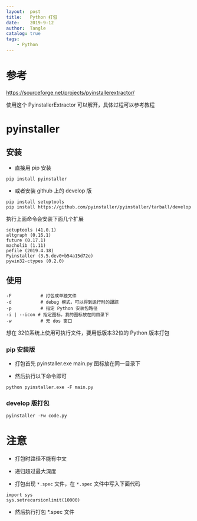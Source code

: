 ```yaml
---
layout:  post
title:   Python 打包
date:    2019-9-12
author:  Tangle
catalog: true
tags:
    - Python
---
```


# 参考

<https://sourceforge.net/projects/pyinstallerextractor/>

使用这个 PyinstallerExtractor 可以解开，具体过程可以参考教程

# pyinstaller

## 安装

- 直接用 pip 安装

```
pip install pyinstaller
```

- 或者安装 github 上的 develop 版

```
pip install setuptools
pip install https://github.com/pyinstaller/pyinstaller/tarball/develop
```

执行上面命令会安装下面几个扩展

````
setuptools (41.0.1)
altgraph (0.16.1)
future (0.17.1)
macholib (1.11)
pefile (2019.4.18)
Pyinstaller (3.5.dev0+b54a15d72e)
pywin32-ctypes (0.2.0)
````

## 使用

```
-F           # 打包成单独文件
-d           # debug 模式，可以得到运行时的跟踪
-p           # 指定 Python 安装包路径
-i | --icon # 指定图标，我的图标放在同目录下
-w           # 无 dos 窗口
```

想在 32位系统上使用可执行文件，要用低版本32位的 Python 版本打包

### pip 安装版

- 打包首先 pyinstaller.exe main.py 图标放在同一目录下

- 然后执行以下命令即可

```
python pyinstaller.exe -F main.py
```

### develop 版打包

```
pyinstaller -Fw code.py
```

# 注意

- 打包时路径不能有中文

- 递归超过最大深度

- 打包出现 `*.spec` 文件，在 `*.spec` 文件中写入下面代码

```
import sys
sys.setrecursionlimit(10000)
```
    
- 然后执行打包 *.spec 文件
